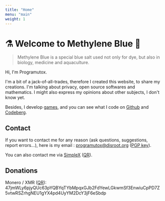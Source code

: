 ```yaml
---
title: "Home"
menu: "main"
weight: 1
---
```


# ⚗️ Welcome to Methylene Blue 🧪

> Methylene Blue is a special blue salt used not only for dye, but also in biology, medicine and aquaculture. 

Hi, I'm Programutox. 

I'm a bit of a jack-of-all-trades, therefore I created this website, to share my creations. I'm talking about privacy, open source softwares and mathematics.
I might also express my opinions about other subjects, I don't know yet.

Besides, I develop [games](https://programutox.itch.io/), and you can see what I code on [Github](https://github.com/pgmtx/) and [Codeberg](https://codeberg.org/programutox/).

## Contact

If you want to contact me for any reason (ask questions, suggestions, report errors...), here is my email : programutox@disroot.org ([PGP key](/programutox.asc)).

You can also contact me via [SimpleX](https://simplex.chat/contact#/?v=2-4&smp=smp%3A%2F%2FUkMFNAXLXeAAe0beCa4w6X_zp18PwxSaSjY17BKUGXQ%3D%40smp12.simplex.im%2Fk66w3ed1ubmENUeTdzSMX6mrgipqdJff%23%2F%3Fv%3D1-2%26dh%3DMCowBQYDK2VuAyEAaAULK3sSbcd90Ur8ZbSLDghR2TQljcTQR__lqTsycAc%253D%26srv%3Die42b5weq7zdkghocs3mgxdjeuycheeqqmksntj57rmejagmg4eor5yd.onion)
([QR](/images/simplex_qr.jpg)).

## Donations

Monero / XMR ([QR](/images/monero.png)): 47jmWLy6pjyQUc63pYQBYqTYbMpqxGJb2FdYewLGkwmSf3EnwiuCpPD7Z5vtwRSZrhgNEU1gYX4pd4UyYM2DcY3jF6eSbdp
